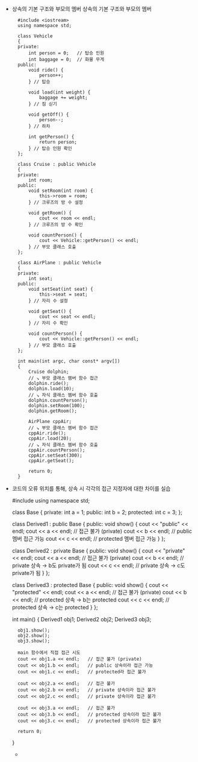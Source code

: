 * 상속의 기본 구조와 부모의 멤버 상속의 기본 구조와 부모의 멤버

        #include <iostream>
        using namespace std;
        
        class Vehicle
        {
        private:
            int person = 0;   // 탑승 인원
            int baggage = 0;  // 화물 무게
        public:
            void ride() {
                person++;
            } // 탑승
        
            void load(int weight) {
                baggage += weight;
            } // 짐 싣기
        
            void getOff() {
                person--;
            } // 하차
        
            int getPerson() {
                return person;
            } // 탑승 인원 확인
        };
        
        class Cruise : public Vehicle
        {
        private:
            int room;
        public:
            void setRoom(int room) {
                this->room = room;
            } // 크루즈의 방 수 설정
        
            void getRoom() {
                cout << room << endl;
            } // 크루즈의 방 수 확인
        
            void countPerson() {
                cout << Vehicle::getPerson() << endl;
            } // 부모 클래스 호출
        };
        
        class AirPlane : public Vehicle
        {
        private:
            int seat;
        public:
            void setSeat(int seat) {
                this->seat = seat;
            } // 자리 수 설정
        
            void getSeat() {
                cout << seat << endl;
            } // 자리 수 확인
        
            void countPerson() {
                cout << Vehicle::getPerson() << endl;
            } // 부모 클래스 호출
        };
        
        int main(int argc, char const* argv[])
        {
            Cruise dolphin;
            // ↘ 부모 클래스 멤버 함수 접근
            dolphin.ride();
            dolphin.load(10);
            // ↘ 자식 클래스 멤버 함수 호출
            dolphin.countPerson();
            dolphin.setRoom(100);
            dolphin.getRoom();
        
            AirPlane cppAir;
            // ↘ 부모 클래스 멤버 함수 접근
            cppAir.ride();
            cppAir.load(20);
            // ↘ 자식 클래스 멤버 함수 호출
            cppAir.countPerson();
            cppAir.setSeat(300);
            cppAir.getSeat();
        
            return 0;
        }


* 코드의 오류 위치를 통해, 상속 시 각각의 접근 지정자에 대한 차이를 실습

    #include <iostream>
    using namespace std;
    
    class Base {
    private:
        int a = 1;
    public:
        int b = 2;
    protected:
        int c = 3;
    };
    
    class Derived1 : public Base {
    public:
        void show() {
            cout << "public" << endl;
            cout << a << endl;   // 접근 불가 (private)
            cout << b << endl;       // public 멤버 접근 가능
            cout << c << endl;       // protected 멤버 접근 가능
        }
    };
    
    class Derived2 : private Base {
    public:
        void show() {
            cout << "private" << endl;
            cout << a << endl;   // 접근 불가 (private)
            cout << b << endl;       // private 상속 → b도 private가 됨
            cout << c << endl;       // private 상속 → c도 private가 됨
        }
    };
    
    class Derived3 : protected Base {
    public:
        void show() {
            cout << "protected" << endl;
            cout << a << endl;   // 접근 불가 (private)
            cout << b << endl;       // protected 상속 → b는 protected
            cout << c << endl;       // protected 상속 → c는 protected
        }
    };
    
    int main() {
        Derived1 obj1;
        Derived2 obj2;
        Derived3 obj3;
    
        obj1.show();
        obj2.show();
        obj3.show();
    
        main 함수에서 직접 접근 시도
        cout << obj1.a << endl;   // 접근 불가 (private)
        cout << obj1.b << endl;   // public 상속이라 접근 가능
        cout << obj1.c << endl;   // protected라 접근 불가
    
        cout << obj2.a << endl;   // 접근 불가
        cout << obj2.b << endl;   // private 상속이라 접근 불가
        cout << obj2.c << endl;   // private 상속이라 접근 불가
    
        cout << obj3.a << endl;   // 접근 불가
        cout << obj3.b << endl;   // protected 상속이라 접근 불가
        cout << obj3.c << endl;   // protected 상속이라 접근 불가
    
        return 0;
    }


  * 
